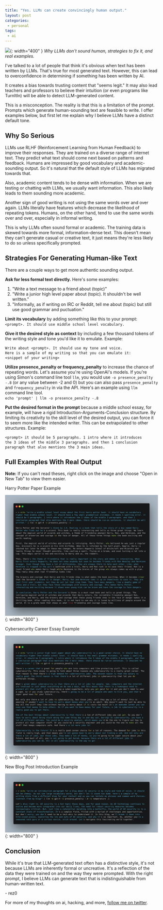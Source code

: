 ```yaml
---
title: "Yes. LLMs can create convincingly human output."
layout: post
categories:
 - personal
tags:
 - ai
---
```


![](https://i.imgur.com/lkOv3iR.png){: width="400" }
_Why LLMs don't sound human, strategies to fix it, and real examples._

I've talked to a lot of people that think it's obvious when text has been written by LLMs. That's true for most generated text. However, this can lead to overconfidence in determining if something has been written by AI.

It creates a bias towards trusting content that "seems legit." It may also lead teachers and professors to believe their intuition (or even programs like TurnItIn) will be able to detect LLM-generated content. 

This is a misconception. The reality is that this is a limitation of the prompt. Prompts which generate human-sounding text are feasible to write. I offer examples below, but first let me explain why I believe LLMs have a distinct default tone.

## Why So Serious
LLMs use RLHF (Reinforcement Learning from Human Feedback) to improve their responses. They are trained on a diverse range of internet text. They predict what text should come next based on patterns and feedback. Humans are impressed by good vocabulary and academic-sounding output. So it's natural that the default style of LLMs has migrated towards that.

Also, academic content tends to be dense with information. When we are testing or chatting with LLMs, we usually want information. This also likely leads to them sounding more academic.

Another sign of good writing is not using the same words over and over again. LLMs literally have features which decrease the likelihood of repeating tokens. Humans, on the other hand, tend to use the same words over and over, especially in informal writing.

This is why LLMs often sound formal or academic. The training data is skewed towards more formal, information-dense text. This doesn't mean they can't generate casual or creative text, it just means they're less likely to do so unless specifically prompted.

## Strategies For Generating Human-like Text
There are a couple ways to get more authentic sounding output.

**Ask for less formal text directly.** Here's some examples:
1. "Write a text message to a friend about (topic)"
2. "Write a junior high level paper about (topic). It shouldn't be well written."
3. "Informally, as if writing on IRC or Reddit, tell me about (topic) but still use good grammar and puctuation."

**Limit its vocabulary** by adding something like this to your prompt:  
`<prompt>. It should use middle school level vocabulary.`

**Give it the desired style as context** by including a few thousand tokens of the writing style and tone you'd like it to emulate. Example:  
```
Write about <prompt>. It should use my tone and voice.
Here is a sample of my writing so that you can emulate it:
<snippet of your writing>
```

**Utilize presence_penalty or frequency_penalty** to increase the chance of repeating words. Let's assume you're using OpenAI's models. If you're using Simon's command line tool `llm`, you would use `-o presence_penalty -.8` (or any value between -2 and 0)  but you can also pass `presence_penalty` and `frequency_penalty` in via the API. Here's an example using `llm` command line tool.    
`echo 'prompt' | llm -o presence_penalty -.8`

**Put the desired format in the prompt** because a middle school essay, for example, will have a rigid Introduction-Arguments-Conclusion structure. By limiting its creativity to the skill level of the desired output, you can force it to seem more like the intended writer. This can be extrapolated to other structures. Example:  
```
<prompt> it should be 5 paragraphs. 1 intro where it introduces 
the 3 ideas of the middle 3 paragraphs. and then 1 conclusion 
paragraph that also mentions the 3 main ideas.
```

## Full Examples With Real Output

**Note:** If you can't read theses, right click on the image and choose "Open in New Tab" to view them easier.

Harry Potter Paper Example

![](/assets/images/harry_potter.png){: width="800" }

Cybersecurity Career Essay Example

![](/assets/images/cyber_essay.png){: width="800" }

New Blog Post Introduction Example

![](/assets/images/blog_intro.png){: width="800" }


## Conclusion
While it's true that LLM-generated text often has a distinctive style, it's not because LLMs are inherently formal or uncreative. It's a reflection of the data they were trained on and the way they were prompted. With the right prompt, I believe LLMs can generate text that is indistinguishable from human-written text.

\- rez0

For more of my thoughts on ai, hacking, and more, [follow me on twitter](https://twitter.com/rez0__).

<meta name="twitter:card" content="summary_large_image" />
<meta name="twitter:site" content="@rez0__" />
<meta name="twitter:creator" content="@rez0__" />
<meta property="og:url" content="https://rez0.blog/personal/2023/08/30/humanlike-llm-ouput.html" />
<meta property="og:title" content="Yes. LLMs can create convincingly human output." />
<meta property="og:description" content="Why LLMs don't sound human, strategies to fix it, and real examples." />
<meta property="og:image" content="https://i.imgur.com/lkOv3iR.png" />
